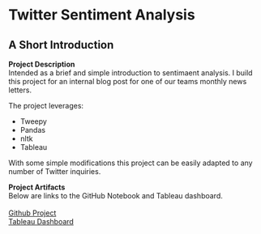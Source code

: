 # Twitter Sentiment Analysis
## A Short Introduction

**Project Description**<br>
Intended as a brief and simple introduction to sentimaent analysis.  I build this project for an internal blog post for one of our teams monthly news letters.

The project leverages:<br>
* Tweepy
* Pandas
* nltk
* Tableau

With some simple modifications this project can be easily adapted to any number of Twitter inquiries. 

**Project Artifacts**<br>
Below are links to the GitHub Notebook and Tableau dashboard.
<br>
<br>
[Github Project](https://github.com/els-pnw/twitter-sentiment)
<br>
[Tableau Dashboard](https://public.tableau.com/views/AnalyzeTwitterData/AnalyzeTwitterData?:language=en-US&:retry=yes&:display_count=n&:origin=viz_share_link)
<br>

